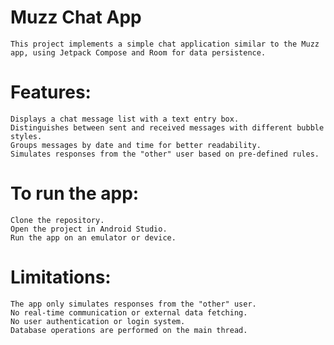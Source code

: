 # Muzz Chat App
    This project implements a simple chat application similar to the Muzz app, using Jetpack Compose and Room for data persistence.
# Features:
    Displays a chat message list with a text entry box.
    Distinguishes between sent and received messages with different bubble styles.
    Groups messages by date and time for better readability.
    Simulates responses from the "other" user based on pre-defined rules.
# To run the app:
    Clone the repository.
    Open the project in Android Studio.
    Run the app on an emulator or device.
# Limitations:
    The app only simulates responses from the "other" user.
    No real-time communication or external data fetching.
    No user authentication or login system.
    Database operations are performed on the main thread.
